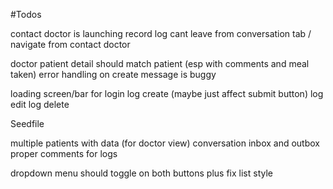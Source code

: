 #Todos

contact doctor is launching record log
cant leave from conversation tab / navigate from contact doctor

doctor patient detail should match patient (esp with comments and meal taken)
error handling on create message is buggy

loading screen/bar for
login
log create (maybe just affect submit button)
log edit
log delete


Seedfile

multiple patients with data (for doctor view)
conversation inbox and outbox
proper comments for logs

dropdown menu should toggle on both buttons plus fix list style
